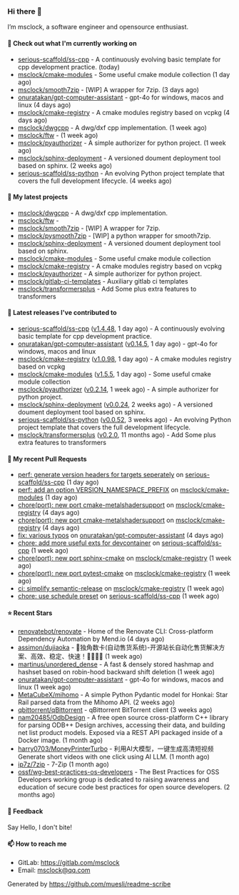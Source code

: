 ### Hi there 👋

I’m msclock, a software engineer and opensource enthusiast.

#### 👷 Check out what I'm currently working on

- [serious-scaffold/ss-cpp](https://github.com/serious-scaffold/ss-cpp) - A continuously evolving basic template for cpp development practice. (today)
- [msclock/cmake-modules](https://github.com/msclock/cmake-modules) - Some useful cmake module collection (1 day ago)
- [msclock/smooth7zip](https://github.com/msclock/smooth7zip) - [WIP] A wrapper for 7zip. (3 days ago)
- [onuratakan/gpt-computer-assistant](https://github.com/onuratakan/gpt-computer-assistant) - gpt-4o for windows, macos and linux (4 days ago)
- [msclock/cmake-registry](https://github.com/msclock/cmake-registry) - A cmake modules registry based on vcpkg (4 days ago)
- [msclock/dwgcpp](https://github.com/msclock/dwgcpp) - A dwg/dxf cpp implementation. (1 week ago)
- [msclock/ftw](https://github.com/msclock/ftw) -  (1 week ago)
- [msclock/pyauthorizer](https://github.com/msclock/pyauthorizer) - A simple authorizer for python project. (1 week ago)
- [msclock/sphinx-deployment](https://github.com/msclock/sphinx-deployment) - A versioned doument deployment tool based on sphinx. (2 weeks ago)
- [serious-scaffold/ss-python](https://github.com/serious-scaffold/ss-python) - An evolving Python project template that covers the full development lifecycle. (4 weeks ago)

#### 🌱 My latest projects

- [msclock/dwgcpp](https://github.com/msclock/dwgcpp) - A dwg/dxf cpp implementation.
- [msclock/ftw](https://github.com/msclock/ftw) - 
- [msclock/smooth7zip](https://github.com/msclock/smooth7zip) - [WIP] A wrapper for 7zip.
- [msclock/pysmooth7zip](https://github.com/msclock/pysmooth7zip) - [WIP] a python wrapper for smooth7zip.
- [msclock/sphinx-deployment](https://github.com/msclock/sphinx-deployment) - A versioned doument deployment tool based on sphinx.
- [msclock/cmake-modules](https://github.com/msclock/cmake-modules) - Some useful cmake module collection
- [msclock/cmake-registry](https://github.com/msclock/cmake-registry) - A cmake modules registry based on vcpkg
- [msclock/pyauthorizer](https://github.com/msclock/pyauthorizer) - A simple authorizer for python project.
- [msclock/gitlab-ci-templates](https://github.com/msclock/gitlab-ci-templates) - Auxiliary gitlab ci templates
- [msclock/transformersplus](https://github.com/msclock/transformersplus) - Add Some plus extra features to transformers

#### 🔭 Latest releases I've contributed to

- [serious-scaffold/ss-cpp](https://github.com/serious-scaffold/ss-cpp) ([v1.4.48](https://github.com/serious-scaffold/ss-cpp/releases/tag/v1.4.48), 1 day ago) - A continuously evolving basic template for cpp development practice.
- [onuratakan/gpt-computer-assistant](https://github.com/onuratakan/gpt-computer-assistant) ([v0.14.5](https://github.com/onuratakan/gpt-computer-assistant/releases/tag/v0.14.5), 1 day ago) - gpt-4o for windows, macos and linux
- [msclock/cmake-registry](https://github.com/msclock/cmake-registry) ([v1.0.98](https://github.com/msclock/cmake-registry/releases/tag/v1.0.98), 1 day ago) - A cmake modules registry based on vcpkg
- [msclock/cmake-modules](https://github.com/msclock/cmake-modules) ([v1.5.5](https://github.com/msclock/cmake-modules/releases/tag/v1.5.5), 1 day ago) - Some useful cmake module collection
- [msclock/pyauthorizer](https://github.com/msclock/pyauthorizer) ([v0.2.14](https://github.com/msclock/pyauthorizer/releases/tag/v0.2.14), 1 week ago) - A simple authorizer for python project.
- [msclock/sphinx-deployment](https://github.com/msclock/sphinx-deployment) ([v0.0.24](https://github.com/msclock/sphinx-deployment/releases/tag/v0.0.24), 2 weeks ago) - A versioned doument deployment tool based on sphinx.
- [serious-scaffold/ss-python](https://github.com/serious-scaffold/ss-python) ([v0.0.52](https://github.com/serious-scaffold/ss-python/releases/tag/v0.0.52), 3 weeks ago) - An evolving Python project template that covers the full development lifecycle.
- [msclock/transformersplus](https://github.com/msclock/transformersplus) ([v0.2.0](https://github.com/msclock/transformersplus/releases/tag/v0.2.0), 11 months ago) - Add Some plus extra features to transformers

#### 🔨 My recent Pull Requests

- [perf: generate version headers for targets seperately](https://github.com/serious-scaffold/ss-cpp/pull/279) on [serious-scaffold/ss-cpp](https://github.com/serious-scaffold/ss-cpp) (1 day ago)
- [perf: add an option VERSION_NAMESPACE_PREFIX](https://github.com/msclock/cmake-modules/pull/114) on [msclock/cmake-modules](https://github.com/msclock/cmake-modules) (1 day ago)
- [chore(port): new port cmake-metalshadersupport](https://github.com/msclock/cmake-registry/pull/142) on [msclock/cmake-registry](https://github.com/msclock/cmake-registry) (4 days ago)
- [chore(port): new port cmake-metalshadersupport](https://github.com/msclock/cmake-registry/pull/141) on [msclock/cmake-registry](https://github.com/msclock/cmake-registry) (4 days ago)
- [fix: various typos](https://github.com/onuratakan/gpt-computer-assistant/pull/121) on [onuratakan/gpt-computer-assistant](https://github.com/onuratakan/gpt-computer-assistant) (4 days ago)
- [chore: add more useful exts for devcontainer](https://github.com/serious-scaffold/ss-cpp/pull/274) on [serious-scaffold/ss-cpp](https://github.com/serious-scaffold/ss-cpp) (1 week ago)
- [chore(port): new port sphinx-cmake](https://github.com/msclock/cmake-registry/pull/140) on [msclock/cmake-registry](https://github.com/msclock/cmake-registry) (1 week ago)
- [chore(port): new port pytest-cmake](https://github.com/msclock/cmake-registry/pull/139) on [msclock/cmake-registry](https://github.com/msclock/cmake-registry) (1 week ago)
- [ci: simplify semantic-release](https://github.com/msclock/cmake-registry/pull/138) on [msclock/cmake-registry](https://github.com/msclock/cmake-registry) (1 week ago)
- [chore: use schedule preset](https://github.com/serious-scaffold/ss-cpp/pull/273) on [serious-scaffold/ss-cpp](https://github.com/serious-scaffold/ss-cpp) (1 week ago)

#### ⭐ Recent Stars

- [renovatebot/renovate](https://github.com/renovatebot/renovate) - Home of the Renovate CLI: Cross-platform Dependency Automation by Mend.io (4 days ago)
- [assimon/dujiaoka](https://github.com/assimon/dujiaoka) - 🦄独角数卡(自动售货系统)-开源站长自动化售货解决方案、高效、稳定、快速！🚀🚀🎉🎉 (1 week ago)
- [martinus/unordered_dense](https://github.com/martinus/unordered_dense) - A fast &amp; densely stored hashmap and hashset based on robin-hood backward shift deletion (1 week ago)
- [onuratakan/gpt-computer-assistant](https://github.com/onuratakan/gpt-computer-assistant) - gpt-4o for windows, macos and linux (1 week ago)
- [MetaCubeX/mihomo](https://github.com/MetaCubeX/mihomo) - A simple Python Pydantic model for Honkai: Star Rail parsed data from the Mihomo API. (2 weeks ago)
- [qbittorrent/qBittorrent](https://github.com/qbittorrent/qBittorrent) - qBittorrent BitTorrent client (3 weeks ago)
- [nam20485/OdbDesign](https://github.com/nam20485/OdbDesign) - A free open source cross-platform C&#43;&#43; library for parsing ODB&#43;&#43; Design archives, accessing their data, and building net list product models. Exposed via a REST API packaged inside of a Docker image. (1 month ago)
- [harry0703/MoneyPrinterTurbo](https://github.com/harry0703/MoneyPrinterTurbo) - 利用AI大模型，一键生成高清短视频 Generate short videos with one click using AI LLM. (1 month ago)
- [ip7z/7zip](https://github.com/ip7z/7zip) - 7-Zip (1 month ago)
- [ossf/wg-best-practices-os-developers](https://github.com/ossf/wg-best-practices-os-developers) - The Best Practices for OSS Developers working group is dedicated to raising awareness and education of secure code best practices for open source developers. (2 months ago)

#### 💬 Feedback

Say Hello, I don't bite!

#### 📫 How to reach me

- GitLab: https://gitlab.com/msclock
- Email: msclock@qq.com

Generated by https://github.com/muesli/readme-scribe
